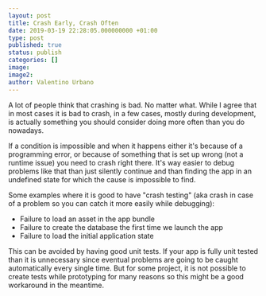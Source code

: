 ```yaml
---
layout: post
title: Crash Early, Crash Often
date: 2019-03-19 22:28:05.000000000 +01:00
type: post
published: true
status: publish
categories: []
image:
image2:
author: Valentino Urbano
---
```


A lot of people think that crashing is bad. No matter what. While I agree that in most cases it is bad to crash, in a few cases, mostly during development, is actually something you should consider doing more often than you do nowadays.

If a condition is impossible and when it happens either it's because of a programming error, or because of something that is set up wrong (not a runtime issue) you need to crash right there. It's way easier to debug problems like that than just silently continue and than finding the app in an undefined state for which the cause is impossible to find.

Some examples where it is good to have "crash testing" (aka crash in case of a problem so you can catch it more easily while debugging):

- Failure to load an asset in the app bundle
- Failure to create the database the first time we launch the app
- Failure to load the initial application state

This can be avoided by having good unit tests. If your app is fully unit tested than it is unnecessary since eventual problems are going to be caught automatically every single time. But for some project, it is not possible to create tests while prototyping for many reasons so this might be a good workaround in the meantime.
